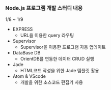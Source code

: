 ### Node.js 프로그램 개발 스터디 내용 

1/8 ~ 1/9
* EXPRESS
  + URL을 이용한 query 라우팅 
* Supervisor
  - Supervisor을 이용한 프로그램 자동 업데이트   
* DataBase DB
  - OrientDB를 연동한 데이터 CRUD 실행   
* Jade
  - HTML코드 작성을 위한 Jade 템플릿 활용   
* Atom & VScode 
  - 개발을 위한 소스코드 편집기 사용
